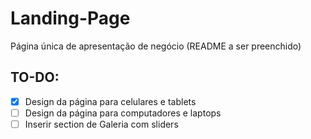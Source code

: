 # Landing-Page
Página única de apresentação de negócio (README a ser preenchido)

## TO-DO:
- [x] Design da página para celulares e tablets
- [ ] Design da página para computadores e laptops
- [ ] Inserir section de Galeria com sliders
